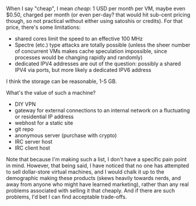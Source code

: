 When I say "cheap", I mean _cheap_: 1 USD per month per VM, maybe even $0.50, charged per month (or even per-day? that would hit sub-cent pricing though, so not practical without either using satoshis or credits).  For that price, there's some limitations: 

- shared cores limit the speed to an effective 100 MHz
- Spectre (etc.) type attacks are totally possible (unless the sheer number of concurrent VMs makes cache speculation impossible, since processes would be changing rapidly and randomly)
- dedicated IPV4 addresses are out of the question: possibly a shared IPV4 via ports, but more likely a dedicated IPV6 address

I think the storage can be reasonable, 1-5 GB.

What's the value of such a machine?

- DIY VPN
- gateway for external connections to an internal network on a fluctuating or residential IP address
- webhost for a static site
- git repo
- anonymous server (purchase with crypto)
- IRC server host
- IRC client host

Note that because I'm making such a list, I don't have a specific pain point in mind. However, that being said, I have noticed that no one has attempted to sell dollar-store virtual machines, and I would chalk it up to the demographic making these products (skews heavily towards nerds, and away from anyone who might have learned marketing), rather than any real problems associated with selling it that cheaply. And if there are such problems, I'd bet I can find acceptable trade-offs.
